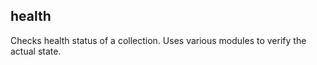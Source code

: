 health
------

Checks health status of a collection. Uses various modules to verify the actual state.
